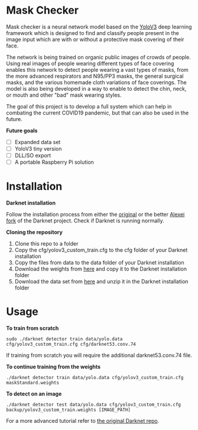 # Mask Checker
Mask checker is a neural network model based on the [YoloV3](https://pjreddie.com/darknet/yolo/) deep learning framework which is designed to find and classify people present in the image input which are with or without a protective mask covering of their face.

The network is being trained on organic public images of crowds of people. Using real images of people wearing different types of face covering enables this network to detect people wearing a vast types of masks, from the more advanced respirators and N95/PP3 masks, the general surgical masks, and the various homemade cloth variations of face coverings. 
The model is also being developed in a way to enable to detect the chin, neck, or mouth and other "bad" mask wearing styles.   

The goal of this project is to develop a full system which can help in combating the current COVID19 pandemic, but that can also be used in the future.


**Future goals**
- [ ] Expanded data set 
- [ ] YoloV3 tiny version 
- [ ] DLL/SO export 
- [ ] A portable Raspberry Pi solution
# Installation

**Darknet installation**

Follow the installation process from either the [original](https://github.com/pjreddie/darknet) or the better [Alexei fork](https://github.com/AlexeyAB/darknet) of the Darknet project. Check if Darknet is running normally. 

**Cloning the repository**
1. Clone this repo to a folder
2. Copy the cfg/yolov3_custom_train.cfg to the cfg folder of your Darknet installation
3. Copy the files from data to the data folder of your Darknet installation
4. Download the weights from [here](https://drive.google.com/drive/folders/1qVsUzrx1T2f0cth9M_QwxUDZSpIXcr9C?usp=sharing) and copy it to the Darknet installation folder
5. Download the data set from [here](https://drive.google.com/drive/folders/1WvIBpYkgWm5DdJAByXT4FQuxLf1fKLQq?usp=sharing) and unzip it in the Darknet installation folder


# Usage

**To train from scratch**

`sudo ./darknet detector train data/yolo.data cfg/yolov3_custom_train.cfg cfg/darknet53.conv.74`

If training from scratch you will require the  additional darknet53.conv.74 file.

**To continue training from the weights**

`./darknet detector train data/yolo.data cfg/yolov3_custom_train.cfg maskStandard.weights`

**To detect on an image**

`./darknet detector test data/yolo.data cfg/yolov3_custom_train.cfg backup/yolov3_custom_train.weights [IMAGE_PATH]`

For a more advanced tutorial refer to [the original Darknet repo](https://pjreddie.com/darknet/yolo/).